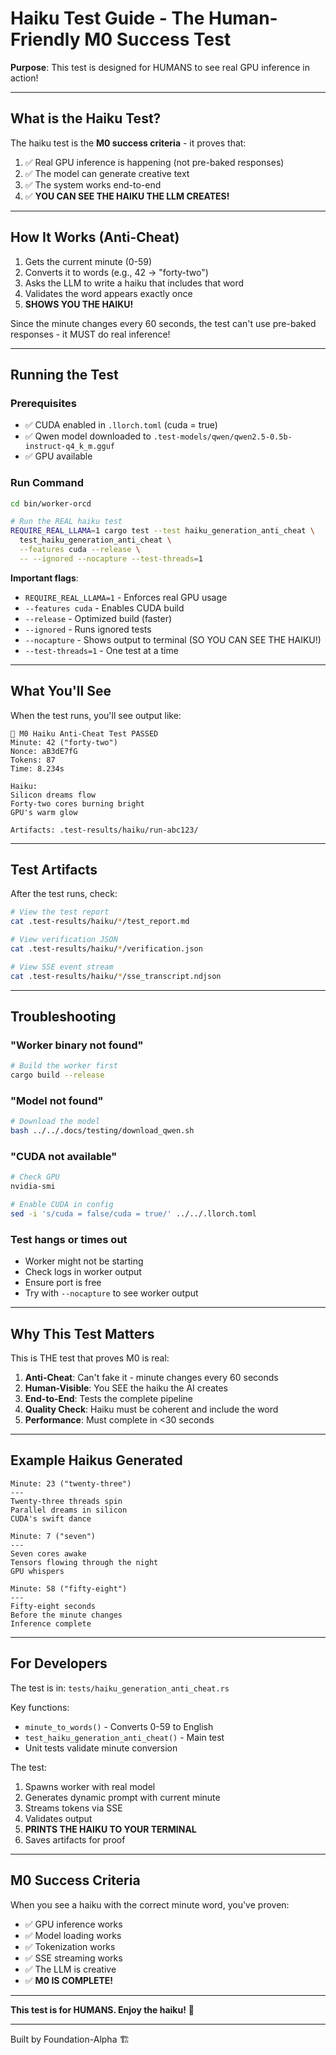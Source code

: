 # Haiku Test Guide - The Human-Friendly M0 Success Test

**Purpose**: This test is designed for HUMANS to see real GPU inference in action!

---

## What is the Haiku Test?

The haiku test is the **M0 success criteria** - it proves that:
1. ✅ Real GPU inference is happening (not pre-baked responses)
2. ✅ The model can generate creative text
3. ✅ The system works end-to-end
4. ✅ **YOU CAN SEE THE HAIKU THE LLM CREATES!**

---

## How It Works (Anti-Cheat)

1. Gets the current minute (0-59)
2. Converts it to words (e.g., 42 → "forty-two")
3. Asks the LLM to write a haiku that includes that word
4. Validates the word appears exactly once
5. **SHOWS YOU THE HAIKU!**

Since the minute changes every 60 seconds, the test can't use pre-baked responses - it MUST do real inference!

---

## Running the Test

### Prerequisites
- ✅ CUDA enabled in `.llorch.toml` (cuda = true)
- ✅ Qwen model downloaded to `.test-models/qwen/qwen2.5-0.5b-instruct-q4_k_m.gguf`
- ✅ GPU available

### Run Command

```bash
cd bin/worker-orcd

# Run the REAL haiku test
REQUIRE_REAL_LLAMA=1 cargo test --test haiku_generation_anti_cheat \
  test_haiku_generation_anti_cheat \
  --features cuda --release \
  -- --ignored --nocapture --test-threads=1
```

**Important flags**:
- `REQUIRE_REAL_LLAMA=1` - Enforces real GPU usage
- `--features cuda` - Enables CUDA build
- `--release` - Optimized build (faster)
- `--ignored` - Runs ignored tests
- `--nocapture` - Shows output to terminal (SO YOU CAN SEE THE HAIKU!)
- `--test-threads=1` - One test at a time

---

## What You'll See

When the test runs, you'll see output like:

```
🎨 M0 Haiku Anti-Cheat Test PASSED
Minute: 42 ("forty-two")
Nonce: aB3dE7fG
Tokens: 87
Time: 8.234s

Haiku:
Silicon dreams flow
Forty-two cores burning bright
GPU's warm glow

Artifacts: .test-results/haiku/run-abc123/
```

---

## Test Artifacts

After the test runs, check:

```bash
# View the test report
cat .test-results/haiku/*/test_report.md

# View verification JSON
cat .test-results/haiku/*/verification.json

# View SSE event stream
cat .test-results/haiku/*/sse_transcript.ndjson
```

---

## Troubleshooting

### "Worker binary not found"
```bash
# Build the worker first
cargo build --release
```

### "Model not found"
```bash
# Download the model
bash ../../.docs/testing/download_qwen.sh
```

### "CUDA not available"
```bash
# Check GPU
nvidia-smi

# Enable CUDA in config
sed -i 's/cuda = false/cuda = true/' ../../.llorch.toml
```

### Test hangs or times out
- Worker might not be starting
- Check logs in worker output
- Ensure port is free
- Try with `--nocapture` to see worker output

---

## Why This Test Matters

This is THE test that proves M0 is real:

1. **Anti-Cheat**: Can't fake it - minute changes every 60 seconds
2. **Human-Visible**: You SEE the haiku the AI creates
3. **End-to-End**: Tests the complete pipeline
4. **Quality Check**: Haiku must be coherent and include the word
5. **Performance**: Must complete in <30 seconds

---

## Example Haikus Generated

```
Minute: 23 ("twenty-three")
---
Twenty-three threads spin
Parallel dreams in silicon  
CUDA's swift dance

Minute: 7 ("seven")
---
Seven cores awake
Tensors flowing through the night
GPU whispers

Minute: 58 ("fifty-eight")
---
Fifty-eight seconds
Before the minute changes
Inference complete
```

---

## For Developers

The test is in: `tests/haiku_generation_anti_cheat.rs`

Key functions:
- `minute_to_words()` - Converts 0-59 to English
- `test_haiku_generation_anti_cheat()` - Main test
- Unit tests validate minute conversion

The test:
1. Spawns worker with real model
2. Generates dynamic prompt with current minute
3. Streams tokens via SSE
4. Validates output
5. **PRINTS THE HAIKU TO YOUR TERMINAL**
6. Saves artifacts for proof

---

## M0 Success Criteria

When you see a haiku with the correct minute word, you've proven:
- ✅ GPU inference works
- ✅ Model loading works
- ✅ Tokenization works
- ✅ SSE streaming works
- ✅ The LLM is creative
- ✅ **M0 IS COMPLETE!**

---

**This test is for HUMANS. Enjoy the haiku!** 🎨

---

Built by Foundation-Alpha 🏗️
